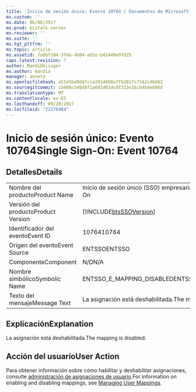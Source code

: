 ```yaml
---
title: 'Inicio de sesión único: Evento 10764 | Documentos de Microsoft'
ms.custom: ''
ms.date: 06/08/2017
ms.prod: biztalk-server
ms.reviewer: ''
ms.suite: ''
ms.tgt_pltfrm: ''
ms.topic: article
ms.assetid: fa06f184-3fda-4b04-a92e-b02440e97d25
caps.latest.revision: 7
author: MandiOhlinger
ms.author: mandia
manager: anneta
ms.openlocfilehash: a51e5bd0687cce2934868a7fb201fc7342cd6d82
ms.sourcegitcommit: cb908c540d8f1a692d01dc8f313e16cb4b4e696d
ms.translationtype: MT
ms.contentlocale: es-ES
ms.lasthandoff: 09/20/2017
ms.locfileid: "22276484"
---
```

# <a name="single-sign-on-event-10764"></a><span data-ttu-id="20a36-102">Inicio de sesión único: Evento 10764</span><span class="sxs-lookup"><span data-stu-id="20a36-102">Single Sign-On: Event 10764</span></span>
## <a name="details"></a><span data-ttu-id="20a36-103">Detalles</span><span class="sxs-lookup"><span data-stu-id="20a36-103">Details</span></span>  
  
|||  
|-|-|  
|<span data-ttu-id="20a36-104">Nombre del producto</span><span class="sxs-lookup"><span data-stu-id="20a36-104">Product Name</span></span>|<span data-ttu-id="20a36-105">Inicio de sesión único (SSO) empresarial</span><span class="sxs-lookup"><span data-stu-id="20a36-105">Enterprise Single Sign-On</span></span>|  
|<span data-ttu-id="20a36-106">Versión del producto</span><span class="sxs-lookup"><span data-stu-id="20a36-106">Product Version</span></span>|[!INCLUDE[btsSSOVersion](../includes/btsssoversion-md.md)]|  
|<span data-ttu-id="20a36-107">Identificador del evento</span><span class="sxs-lookup"><span data-stu-id="20a36-107">Event ID</span></span>|<span data-ttu-id="20a36-108">10764</span><span class="sxs-lookup"><span data-stu-id="20a36-108">10764</span></span>|  
|<span data-ttu-id="20a36-109">Origen del evento</span><span class="sxs-lookup"><span data-stu-id="20a36-109">Event Source</span></span>|<span data-ttu-id="20a36-110">ENTSSO</span><span class="sxs-lookup"><span data-stu-id="20a36-110">ENTSSO</span></span>|  
|<span data-ttu-id="20a36-111">Componente</span><span class="sxs-lookup"><span data-stu-id="20a36-111">Component</span></span>|<span data-ttu-id="20a36-112">N/D</span><span class="sxs-lookup"><span data-stu-id="20a36-112">N/A</span></span>|  
|<span data-ttu-id="20a36-113">Nombre simbólico</span><span class="sxs-lookup"><span data-stu-id="20a36-113">Symbolic Name</span></span>|<span data-ttu-id="20a36-114">ENTSSO_E_MAPPING_DISABLED</span><span class="sxs-lookup"><span data-stu-id="20a36-114">ENTSSO_E_MAPPING_DISABLED</span></span>|  
|<span data-ttu-id="20a36-115">Texto del mensaje</span><span class="sxs-lookup"><span data-stu-id="20a36-115">Message Text</span></span>|<span data-ttu-id="20a36-116">La asignación está deshabilitada.</span><span class="sxs-lookup"><span data-stu-id="20a36-116">The mapping is disabled.</span></span>|  
  
## <a name="explanation"></a><span data-ttu-id="20a36-117">Explicación</span><span class="sxs-lookup"><span data-stu-id="20a36-117">Explanation</span></span>  
 <span data-ttu-id="20a36-118">La asignación está deshabilitada.</span><span class="sxs-lookup"><span data-stu-id="20a36-118">The mapping is disabled.</span></span>  
  
## <a name="user-action"></a><span data-ttu-id="20a36-119">Acción del usuario</span><span class="sxs-lookup"><span data-stu-id="20a36-119">User Action</span></span>  
 <span data-ttu-id="20a36-120">Para obtener información sobre cómo habilitar y deshabilitar asignaciones, consulte [administración de asignaciones de usuario](../core/managing-user-mappings.md).</span><span class="sxs-lookup"><span data-stu-id="20a36-120">For information on enabling and disabling mappings, see [Managing User Mappings](../core/managing-user-mappings.md).</span></span>
